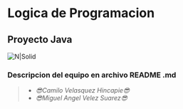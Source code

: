 # Logica de Programacion
## Proyecto Java 

![N|Solid](https://i.blogs.es/53044d/java/1366_521.jpg)

### Descripcion del equipo en archivo README .md

>- _😎Camilo Velasquez Hincapie😎_
>- _😎Miguel Angel Velez Suarez😎_

